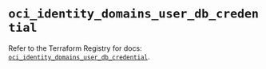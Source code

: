 # `oci_identity_domains_user_db_credential`

Refer to the Terraform Registry for docs: [`oci_identity_domains_user_db_credential`](https://registry.terraform.io/providers/oracle/oci/6.18.0/docs/resources/identity_domains_user_db_credential).
